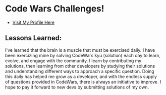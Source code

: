 # Code Wars Challenges!

 - [Visit My Profile Here](https://www.codewars.com/users/toniwilliams1)





## Lessons Learned: 

I've learned that the brain is a muscle that must be exercised daily. I have been exercizing mine by solving CodeWars kyu (solution) each day to learn, evolve, and engage with the community. I learn by contributing my solutions, then learning from other developers by studying their solutions and understanding different ways to approach a specific question. Doing this daily has helped me grow as a developer, and with the endless supply of questions provided in CodeWars, there is always an initiative to improve. I  hope to pay it forward to new devs by submitting solutions of my own.
